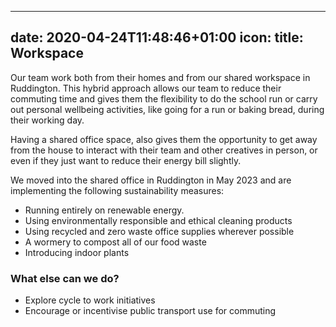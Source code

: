 
---
date: 2020-04-24T11:48:46+01:00
icon:
title: Workspace
---

<p>Our team work both from their homes and from our shared workspace in Ruddington. This hybrid approach allows our team to reduce their commuting time and gives them the flexibility to do the school run or carry out personal wellbeing activities, like going for a run or baking bread, during their working day.</p>
<p>Having a shared office space, also gives them the opportunity to get away from the house to interact with their team and other creatives in person, or even if they just want to reduce their energy bill slightly.</p>
<p>We moved into the shared office in Ruddington in May 2023 and are implementing the following sustainability measures:</p>
<ul><li>Running entirely on renewable energy.</li><li>Using environmentally responsible and ethical cleaning products</li><li>Using recycled and zero waste office supplies wherever possible</li><li>A wormery to compost all of our food waste</li><li>Introducing indoor plants</li></ul><h3>What else can we do?</h3>
<ul><li>Explore cycle to work initiatives</li><li>Encourage or incentivise public transport use for commuting</li></ul>
